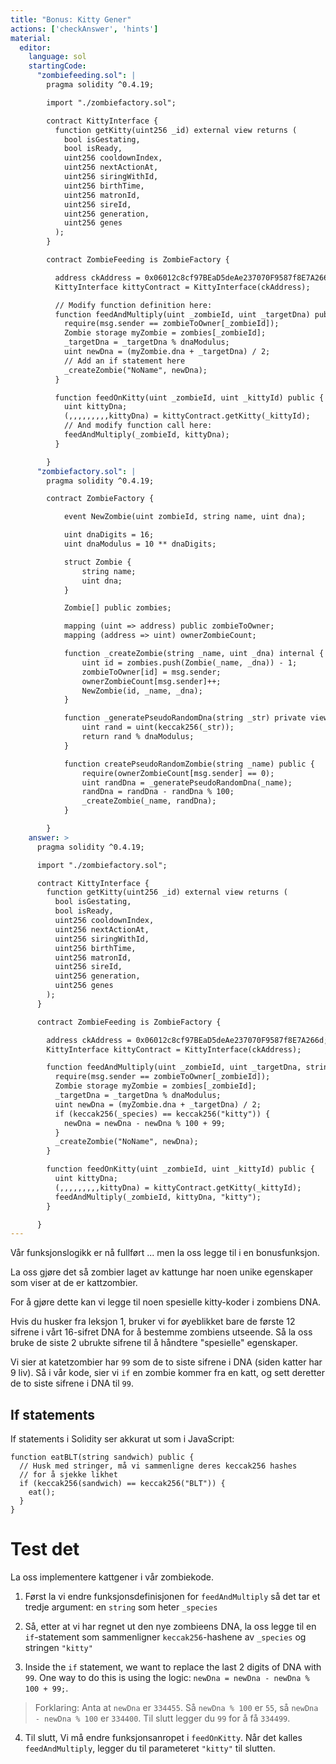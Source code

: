 ```yaml
---
title: "Bonus: Kitty Gener"
actions: ['checkAnswer', 'hints']
material:
  editor:
    language: sol
    startingCode:
      "zombiefeeding.sol": |
        pragma solidity ^0.4.19;

        import "./zombiefactory.sol";

        contract KittyInterface {
          function getKitty(uint256 _id) external view returns (
            bool isGestating,
            bool isReady,
            uint256 cooldownIndex,
            uint256 nextActionAt,
            uint256 siringWithId,
            uint256 birthTime,
            uint256 matronId,
            uint256 sireId,
            uint256 generation,
            uint256 genes
          );
        }

        contract ZombieFeeding is ZombieFactory {

          address ckAddress = 0x06012c8cf97BEaD5deAe237070F9587f8E7A266d;
          KittyInterface kittyContract = KittyInterface(ckAddress);

          // Modify function definition here:
          function feedAndMultiply(uint _zombieId, uint _targetDna) public {
            require(msg.sender == zombieToOwner[_zombieId]);
            Zombie storage myZombie = zombies[_zombieId];
            _targetDna = _targetDna % dnaModulus;
            uint newDna = (myZombie.dna + _targetDna) / 2;
            // Add an if statement here
            _createZombie("NoName", newDna);
          }

          function feedOnKitty(uint _zombieId, uint _kittyId) public {
            uint kittyDna;
            (,,,,,,,,,kittyDna) = kittyContract.getKitty(_kittyId);
            // And modify function call here:
            feedAndMultiply(_zombieId, kittyDna);
          }

        }
      "zombiefactory.sol": |
        pragma solidity ^0.4.19;

        contract ZombieFactory {

            event NewZombie(uint zombieId, string name, uint dna);

            uint dnaDigits = 16;
            uint dnaModulus = 10 ** dnaDigits;

            struct Zombie {
                string name;
                uint dna;
            }

            Zombie[] public zombies;

            mapping (uint => address) public zombieToOwner;
            mapping (address => uint) ownerZombieCount;

            function _createZombie(string _name, uint _dna) internal {
                uint id = zombies.push(Zombie(_name, _dna)) - 1;
                zombieToOwner[id] = msg.sender;
                ownerZombieCount[msg.sender]++;
                NewZombie(id, _name, _dna);
            }

            function _generatePseudoRandomDna(string _str) private view returns (uint) {
                uint rand = uint(keccak256(_str));
                return rand % dnaModulus;
            }

            function createPseudoRandomZombie(string _name) public {
                require(ownerZombieCount[msg.sender] == 0);
                uint randDna = _generatePseudoRandomDna(_name);
                randDna = randDna - randDna % 100;
                _createZombie(_name, randDna);
            }

        }
    answer: >
      pragma solidity ^0.4.19;

      import "./zombiefactory.sol";

      contract KittyInterface {
        function getKitty(uint256 _id) external view returns (
          bool isGestating,
          bool isReady,
          uint256 cooldownIndex,
          uint256 nextActionAt,
          uint256 siringWithId,
          uint256 birthTime,
          uint256 matronId,
          uint256 sireId,
          uint256 generation,
          uint256 genes
        );
      }

      contract ZombieFeeding is ZombieFactory {

        address ckAddress = 0x06012c8cf97BEaD5deAe237070F9587f8E7A266d;
        KittyInterface kittyContract = KittyInterface(ckAddress);

        function feedAndMultiply(uint _zombieId, uint _targetDna, string _species) public {
          require(msg.sender == zombieToOwner[_zombieId]);
          Zombie storage myZombie = zombies[_zombieId];
          _targetDna = _targetDna % dnaModulus;
          uint newDna = (myZombie.dna + _targetDna) / 2;
          if (keccak256(_species) == keccak256("kitty")) {
            newDna = newDna - newDna % 100 + 99;
          }
          _createZombie("NoName", newDna);
        }

        function feedOnKitty(uint _zombieId, uint _kittyId) public {
          uint kittyDna;
          (,,,,,,,,,kittyDna) = kittyContract.getKitty(_kittyId);
          feedAndMultiply(_zombieId, kittyDna, "kitty");
        }

      }
---
```


Vår funksjonslogikk er nå fullført ... men la oss legge til i en bonusfunksjon.

La oss gjøre det så zombier laget av kattunge har noen unike egenskaper som viser at de er kattzombier.

For å gjøre dette kan vi legge til noen spesielle kitty-koder i zombiens DNA.

Hvis du husker fra leksjon 1, bruker vi for øyeblikket bare de første 12 sifrene i vårt 16-sifret DNA for å bestemme zombiens utseende. Så la oss bruke de siste 2 ubrukte sifrene til å håndtere "spesielle" egenskaper. 

Vi sier at katetzombier har `99` som de to siste sifrene i DNA (siden katter har 9 liv). Så i vår kode, sier vi `if` en zombie kommer fra en katt, og sett deretter de to siste sifrene i DNA til `99`.

## If statements

If statements i Solidity ser akkurat ut som i JavaScript:

```
function eatBLT(string sandwich) public {
  // Husk med stringer, må vi sammenligne deres keccak256 hashes
  // for å sjekke likhet
  if (keccak256(sandwich) == keccak256("BLT")) {
    eat();
  }
}
```

# Test det

La oss implementere kattgener i vår zombiekode.

1. Først la vi endre funksjonsdefinisjonen for `feedAndMultiply` så det tar et tredje argument: en `string` som heter `_species`

2. Så, etter at vi har regnet ut den nye zombieens DNA, la oss legge til en `if`-statement som sammenligner `keccak256`-hashene av `_species` og stringen `"kitty"`

3. Inside the `if` statement, we want to replace the last 2 digits of DNA with `99`. One way to do this is using the logic: `newDna = newDna - newDna % 100 + 99;`.

  > Forklaring: Anta at `newDna` er `334455`. Så `newDna % 100` er `55`, så `newDna - newDna % 100` er `334400`. Til slutt legger du `99` for å få `334499`.

4. Til slutt, Vi må endre funksjonsanropet i `feedOnKitty`. Når det kalles `feedAndMultiply`, legger du til parameteret `"kitty"` til slutten.
